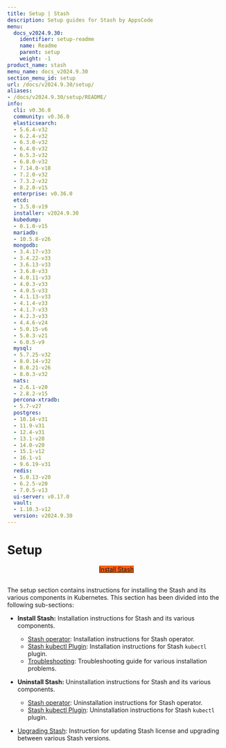 ```yaml
---
title: Setup | Stash
description: Setup guides for Stash by AppsCode
menu:
  docs_v2024.9.30:
    identifier: setup-readme
    name: Readme
    parent: setup
    weight: -1
product_name: stash
menu_name: docs_v2024.9.30
section_menu_id: setup
url: /docs/v2024.9.30/setup/
aliases:
- /docs/v2024.9.30/setup/README/
info:
  cli: v0.36.0
  community: v0.36.0
  elasticsearch:
  - 5.6.4-v32
  - 6.2.4-v32
  - 6.3.0-v32
  - 6.4.0-v32
  - 6.5.3-v32
  - 6.8.0-v32
  - 7.14.0-v18
  - 7.2.0-v32
  - 7.3.2-v32
  - 8.2.0-v15
  enterprise: v0.36.0
  etcd:
  - 3.5.0-v19
  installer: v2024.9.30
  kubedump:
  - 0.1.0-v15
  mariadb:
  - 10.5.8-v26
  mongodb:
  - 3.4.17-v33
  - 3.4.22-v33
  - 3.6.13-v33
  - 3.6.8-v33
  - 4.0.11-v33
  - 4.0.3-v33
  - 4.0.5-v33
  - 4.1.13-v33
  - 4.1.4-v33
  - 4.1.7-v33
  - 4.2.3-v33
  - 4.4.6-v24
  - 5.0.15-v6
  - 5.0.3-v21
  - 6.0.5-v9
  mysql:
  - 5.7.25-v32
  - 8.0.14-v32
  - 8.0.21-v26
  - 8.0.3-v32
  nats:
  - 2.6.1-v20
  - 2.8.2-v15
  percona-xtradb:
  - 5.7-v27
  postgres:
  - 10.14-v31
  - 11.9-v31
  - 12.4-v31
  - 13.1-v28
  - 14.0-v20
  - 15.1-v12
  - 16.1-v1
  - 9.6.19-v31
  redis:
  - 5.0.13-v20
  - 6.2.5-v20
  - 7.0.5-v13
  ui-server: v0.17.0
  vault:
  - 1.10.3-v12
  version: v2024.9.30
---
```


# Setup

<div style="text-align: center;">
  <a class="button is-info is-medium is-active has-text-weight-normal" href="/docs/v2024.9.30/setup/install/stash/"  style="background:#FC6011; width: 18rem;">Install Stash</a>
</div>
<br>

The setup section contains instructions for installing the Stash and its various components in Kubernetes. This section has been divided into the following sub-sections:

- **Install Stash:** Installation instructions for Stash and its various components.
  - [Stash operator](/docs/v2024.9.30/setup/install/stash/): Installation instructions for Stash operator.
  - [Stash kubectl Plugin](/docs/v2024.9.30/setup/install/kubectl-plugin/): Installation instructions for Stash `kubectl` plugin.
  - [Troubleshooting](/docs/v2024.9.30/setup/install/troubleshooting/): Troubleshooting guide for various installation problems.

- **Uninstall Stash:** Uninstallation instructions for Stash and its various components.
  - [Stash operator](/docs/v2024.9.30/setup/uninstall/stash/): Uninstallation instructions for Stash operator.
  - [Stash kubectl Plugin](/docs/v2024.9.30/setup/uninstall/kubectl-plugin/): Uninstallation instructions for Stash `kubectl` plugin.

- [Upgrading Stash](/docs/v2024.9.30/setup/upgrade/): Instruction for updating Stash license and upgrading between various Stash versions.
